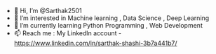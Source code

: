 - 👋 Hi, I’m @Sarthak2501
- 👀 I’m interested in Machine learning , Data Science , Deep Learning 
- 🌱 I’m currently learning  Python Programming , Web Development 
- 📫 Reach me : My Linkedln account - https://www.linkedin.com/in/sarthak-shashi-3b7a441b7/

<!---
Sarthak2501/Sarthak2501 is a ✨ special ✨ repository because its `README.md` (this file) appears on your GitHub profile.
You can click the Preview link to take a look at your changes.
--->

